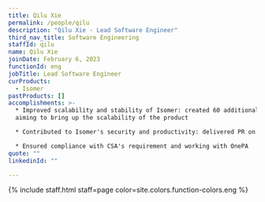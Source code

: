 ```yaml
---
title: Qilu Xie
permalink: /people/qilu
description: "Qilu Xie - Lead Software Engineer"
third_nav_title: Software Engineering
staffId: qilu
name: Qilu Xie
joinDate: February 6, 2023
functionId: eng
jobTitle: Lead Software Engineer
curProducts:
  - Isomer
pastProducts: []
accomplishments: >-
  * Improved scalability and stability of Isomer: created 60 additional tokens
  aiming to bring up the scalability of the product

  * Contributed to Isomer's security and productivity: delivered PR on integrating with CloudMersive API for virus scanning when uploading files by users

  * Ensured compliance with CSA's requirement and working with OnePA
quote: ""
linkedinId: ""

---
```


{% include staff.html staff=page color=site.colors.function-colors.eng %}
